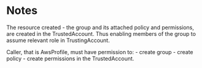 # Notes 
The resource created - the group and its attached policy and permissions, are created in the TrustedAccount. Thus enabling members of the group to assume relevant role in TrustingAccount.

Caller, that is AwsProfile, must have permission to: 
	- create group
	- create policy 
	- create permissions 
in the TrustedAccount. 	
